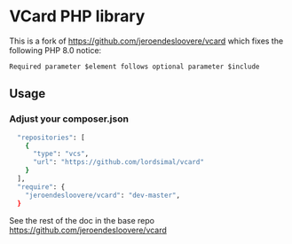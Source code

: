 # VCard PHP library

This is a fork of https://github.com/jeroendesloovere/vcard which fixes the following PHP 8.0 notice:

```
Required parameter $element follows optional parameter $include
```

## Usage

### Adjust your composer.json

```bash
  "repositories": [
    {
      "type": "vcs",
      "url": "https://github.com/lordsimal/vcard"
    }
  ],
  "require": {
    "jeroendesloovere/vcard": "dev-master",
  }
```

See the rest of the doc in the base repo https://github.com/jeroendesloovere/vcard